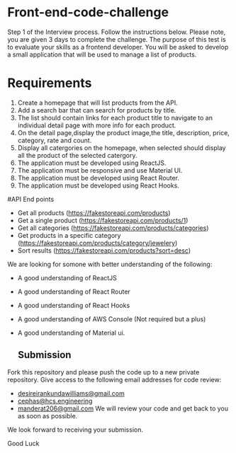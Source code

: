 # Front-end-code-challenge

Step 1 of the Interview process. Follow the instructions below. 
Please note, you are given 3 days to complete the challenge.
The purpose of this test is to evaluate your skills as a frontend developer. You will be asked to develop a small application that will be used to manage a list of products. 

# Requirements
1. Create a homepage that will list products from the API. 
2. Add a search bar that can search for products by title.
3. The list should contain links for each product title to navigate to an individual detail page with more info for each product. 
4. On the detail page,display the product image,the title, description, price, category, rate and count.
5. Display all catergories on the homepage, when selected should display all the product of the selected catergory.
6. The application must be developed using ReactJS.
7. The application must be responsive and use Material UI.
8. The application must be developed using React Router.
9. The application must be developed using React Hooks.

#API End points
- Get all products (https://fakestoreapi.com/products)
- Get a single product (https://fakestoreapi.com/products/1)
- Get all categories (https://fakestoreapi.com/products/categories)
- Get products in a specific category (https://fakestoreapi.com/products/category/jewelery)
- Sort results (https://fakestoreapi.com/products?sort=desc)

We are looking for somone with better understanding of the following:
- A good understanding of ReactJS
- A good understanding of React Router
- A good understanding of React Hooks
- A good understanding of AWS Console (Not required but a plus)
- A good understanding of Material ui.

  ## Submission

Fork this repository and  please push the code up to a new private repository. Give access to the following email addresses for code review:
- desireirankundawilliams@gmail.com
- cephas@hcs.engineering
- manderat206@gmail.com
We will review your code and get back to you as soon as possible.


We look forward to receiving your submission.

Good Luck

